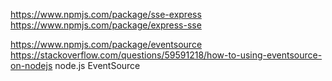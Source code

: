
https://www.npmjs.com/package/sse-express
https://www.npmjs.com/package/express-sse

https://www.npmjs.com/package/eventsource
https://stackoverflow.com/questions/59591218/how-to-using-eventsource-on-nodejs
node.js EventSource


